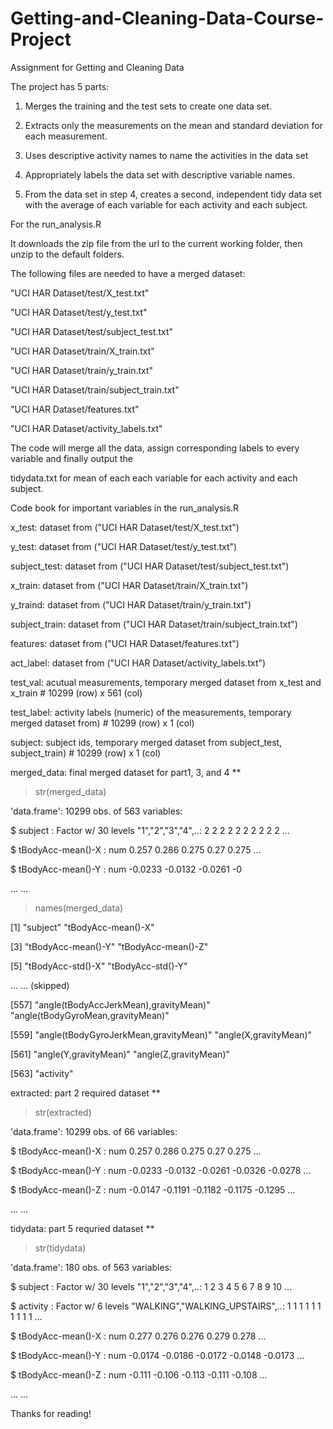 # Getting-and-Cleaning-Data-Course-Project

Assignment for Getting and Cleaning Data

The project has 5 parts: 

1. Merges the training and the test sets to create one data set.

2. Extracts only the measurements on the mean and standard deviation for each measurement.

3. Uses descriptive activity names to name the activities in the data set

4. Appropriately labels the data set with descriptive variable names.

5. From the data set in step 4, creates a second, independent tidy data set with the average of 
   each variable for each activity and each subject.


For the run_analysis.R

It downloads the zip file from the url to the current working folder, then unzip to the default folders.

The following files are needed to have a merged dataset:

"UCI HAR Dataset/test/X_test.txt"

"UCI HAR Dataset/test/y_test.txt"

"UCI HAR Dataset/test/subject_test.txt"

"UCI HAR Dataset/train/X_train.txt"

"UCI HAR Dataset/train/y_train.txt"

"UCI HAR Dataset/train/subject_train.txt"

"UCI HAR Dataset/features.txt"

"UCI HAR Dataset/activity_labels.txt"

The code will merge all the data, assign corresponding labels to every variable and finally output the

 tidydata.txt for mean of each each variable for each activity and each subject.

Code book for important variables in the run_analysis.R

x_test: dataset from ("UCI HAR Dataset/test/X_test.txt")

y_test: dataset from ("UCI HAR Dataset/test/y_test.txt")

subject_test: dataset from ("UCI HAR Dataset/test/subject_test.txt")

x_train: dataset from ("UCI HAR Dataset/train/X_train.txt")

y_traind: dataset from ("UCI HAR Dataset/train/y_train.txt")

subject_train: dataset from ("UCI HAR Dataset/train/subject_train.txt")

features: dataset from ("UCI HAR Dataset/features.txt")

act_label: dataset from ("UCI HAR Dataset/activity_labels.txt")


test_val: acutual measurements, temporary merged dataset from  x_test and x_train # 10299 (row) x 561 (col) 

test_label: activity labels (numeric) of the measurements, temporary merged dataset from) # 10299 (row) x 1 (col)

subject: subject ids, temporary merged dataset from subject_test, subject_train) # 10299 (row) x 1 (col)

merged_data: final merged dataset for part1, 3, and 4 **

> str(merged_data)

'data.frame':	10299 obs. of  563 variables:

 $ subject                             : Factor w/ 30 levels "1","2","3","4",..: 2 2 2 2 2 2 2 2 2 2 ...

 $ tBodyAcc-mean()-X                   : num  0.257 0.286 0.275 0.27 0.275 ...

 $ tBodyAcc-mean()-Y                   : num  -0.0233 -0.0132 -0.0261 -0

... ...
 

> names(merged_data)

 [1] "subject"                              "tBodyAcc-mean()-X"                   

 [3] "tBodyAcc-mean()-Y"                    "tBodyAcc-mean()-Z"                   

 [5] "tBodyAcc-std()-X"                     "tBodyAcc-std()-Y"                     

... ... (skipped) 

 [557] "angle(tBodyAccJerkMean),gravityMean)" "angle(tBodyGyroMean,gravityMean)"    

 [559] "angle(tBodyGyroJerkMean,gravityMean)" "angle(X,gravityMean)"                

 [561] "angle(Y,gravityMean)"                 "angle(Z,gravityMean)"                

 [563] "activity"                             

extracted: part 2 required dataset **

> str(extracted)

 'data.frame':	10299 obs. of  66 variables:

 $ tBodyAcc-mean()-X          : num  0.257 0.286 0.275 0.27 0.275 ...

 $ tBodyAcc-mean()-Y          : num  -0.0233 -0.0132 -0.0261 -0.0326 -0.0278 ...

 $ tBodyAcc-mean()-Z          : num  -0.0147 -0.1191 -0.1182 -0.1175 -0.1295 ...

... ...

tidydata: part 5 requried dataset **

> str(tidydata)

'data.frame':	180 obs. of  563 variables:

 $ subject                             : Factor w/ 30 levels "1","2","3","4",..: 1 2 3 4 5 6 7 8 9 10 ...

 $ activity                            : Factor w/ 6 levels "WALKING","WALKING_UPSTAIRS",..: 1 1 1 1 1 1 1 1 1 1 ...

 $ tBodyAcc-mean()-X                   : num  0.277 0.276 0.276 0.279 0.278 ...

 $ tBodyAcc-mean()-Y                   : num  -0.0174 -0.0186 -0.0172 -0.0148 -0.0173 ...

 $ tBodyAcc-mean()-Z                   : num  -0.111 -0.106 -0.113 -0.111 -0.108 ...

... ...

Thanks for reading!






